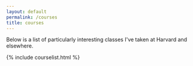 ```yaml
---
layout: default
permalink: /courses
title: courses
---
```


Below is a list of particularly interesting classes I've taken at Harvard and elsewhere.

{% include courselist.html %}
